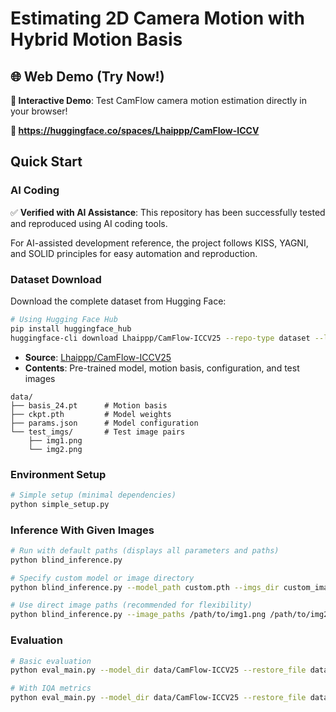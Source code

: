 # Estimating 2D Camera Motion with Hybrid Motion Basis

## 🌐 Web Demo (Try Now!)

**🚀 Interactive Demo**: Test CamFlow camera motion estimation directly in your browser!

**🔗 https://huggingface.co/spaces/Lhaippp/CamFlow-ICCV**

## Quick Start

### AI Coding

✅ **Verified with AI Assistance**: This repository has been successfully tested and reproduced using AI coding tools.

For AI-assisted development reference, the project follows KISS, YAGNI, and SOLID principles for easy automation and reproduction.

### Dataset Download
Download the complete dataset from Hugging Face:
```bash
# Using Hugging Face Hub
pip install huggingface_hub
huggingface-cli download Lhaippp/CamFlow-ICCV25 --repo-type dataset --local-dir data
```
- **Source**: [Lhaippp/CamFlow-ICCV25](https://huggingface.co/datasets/Lhaippp/CamFlow-ICCV25)
- **Contents**: Pre-trained model, motion basis, configuration, and test images
```
data/
├── basis_24.pt      # Motion basis
├── ckpt.pth         # Model weights  
├── params.json      # Model configuration
└── test_imgs/       # Test image pairs
    ├── img1.png
    └── img2.png
```

### Environment Setup
```bash
# Simple setup (minimal dependencies)
python simple_setup.py
```

### Inference With Given Images
```bash
# Run with default paths (displays all parameters and paths)
python blind_inference.py

# Specify custom model or image directory
python blind_inference.py --model_path custom.pth --imgs_dir custom_images/

# Use direct image paths (recommended for flexibility)
python blind_inference.py --image_paths /path/to/img1.png /path/to/img2.png
```

### Evaluation
```bash
# Basic evaluation
python eval_main.py --model_dir data/CamFlow-ICCV25 --restore_file data/CamFlow-ICCV25/ckpt.pth

# With IQA metrics
python eval_main.py --model_dir data/CamFlow-ICCV25 --restore_file data/CamFlow-ICCV25/ckpt.pth --enable_iqa
```